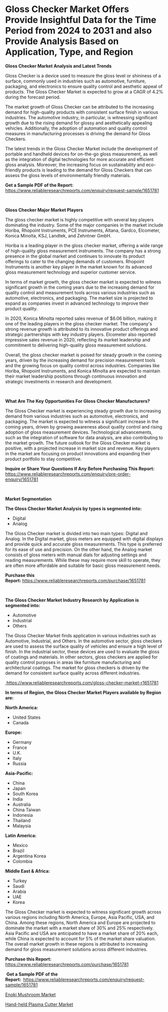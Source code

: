 <p><h1>Gloss Checker Market Offers Provide Insightful Data for the Time Period from 2024 to 2031 and also Provide Analysis Based on Application, Type, and Region</h1></p><p><strong>Gloss Checker Market Analysis and Latest Trends</strong></p>
<p><p>Gloss Checker is a device used to measure the gloss level or shininess of a surface, commonly used in industries such as automotive, furniture, packaging, and electronics to ensure quality control and aesthetic appeal of products. The Gloss Checker Market is expected to grow at a CAGR of 4.2% during the forecast period.</p><p>The market growth of Gloss Checker can be attributed to the increasing demand for high-quality products with consistent surface finish in various industries. The automotive industry, in particular, is witnessing significant growth due to the rising demand for glossy and aesthetically appealing vehicles. Additionally, the adoption of automation and quality control measures in manufacturing processes is driving the demand for Gloss Checkers.</p><p>The latest trends in the Gloss Checker Market include the development of portable and handheld devices for on-the-go gloss measurement, as well as the integration of digital technologies for more accurate and efficient gloss analysis. Moreover, the increasing focus on sustainability and eco-friendly products is leading to the demand for Gloss Checkers that can assess the gloss levels of environmentally friendly materials.</p></p>
<p><strong>Get a Sample PDF of the Report:&nbsp;</strong> <a href="https://www.reliableresearchreports.com/enquiry/request-sample/1651781">https://www.reliableresearchreports.com/enquiry/request-sample/1651781</a></p>
<p>&nbsp;</p>
<p><strong>Gloss Checker Major Market Players</strong></p>
<p><p>The gloss checker market is highly competitive with several key players dominating the industry. Some of the major companies in the market include Horiba, Rhopoint Instruments, PCE Instruments, Altana, Gardco, Elcometer, Konica Minolta, KSJ, Landtek, and Zehntner GmbH.</p><p>Horiba is a leading player in the gloss checker market, offering a wide range of high-quality gloss measurement instruments. The company has a strong presence in the global market and continues to innovate its product offerings to cater to the changing demands of customers. Rhopoint Instruments is another key player in the market known for its advanced gloss measurement technology and superior customer service.</p><p>In terms of market growth, the gloss checker market is expected to witness significant growth in the coming years due to the increasing demand for quality control and measurement tools across various industries such as automotive, electronics, and packaging. The market size is projected to expand as companies invest in advanced technology to improve their product quality.</p><p>In 2020, Konica Minolta reported sales revenue of $6.06 billion, making it one of the leading players in the gloss checker market. The company's strong revenue growth is attributed to its innovative product offerings and strategic partnerships with key industry players. Elcometer also reported impressive sales revenue in 2020, reflecting its market leadership and commitment to delivering high-quality gloss measurement solutions.</p><p>Overall, the gloss checker market is poised for steady growth in the coming years, driven by the increasing demand for precision measurement tools and the growing focus on quality control across industries. Companies like Horiba, Rhopoint Instruments, and Konica Minolta are expected to maintain their market leadership positions through continuous innovation and strategic investments in research and development.</p></p>
<p>&nbsp;</p>
<p><strong>What Are The Key Opportunities For Gloss Checker Manufacturers?</strong></p>
<p><p>The Gloss Checker market is experiencing steady growth due to increasing demand from various industries such as automotive, electronics, and packaging. The market is expected to witness a significant increase in the coming years, driven by growing awareness about quality control and rising adoption of gloss measurement devices. Technological advancements, such as the integration of software for data analysis, are also contributing to the market growth. The future outlook for the Gloss Checker market is positive, with a projected increase in market size and revenue. Key players in the market are focusing on product innovations and expanding their product portfolio to stay competitive.</p></p>
<p><strong>Inquire or Share Your Questions If Any Before Purchasing This Report:</strong> <a href="https://www.reliableresearchreports.com/enquiry/pre-order-enquiry/1651781">https://www.reliableresearchreports.com/enquiry/pre-order-enquiry/1651781</a></p>
<p>&nbsp;</p>
<p><strong>Market Segmentation</strong></p>
<p><strong>The Gloss Checker Market Analysis by types is segmented into:</strong></p>
<p><ul><li>Digital</li><li>Analog</li></ul></p>
<p><p>The Gloss Checker market is divided into two main types: Digital and Analog. In the Digital market, gloss meters are equipped with digital displays and provide quick and accurate gloss measurements. This type is preferred for its ease of use and precision. On the other hand, the Analog market consists of gloss meters with manual dials for adjusting settings and reading measurements. While these may require more skill to operate, they are often more affordable and suitable for basic gloss measurement needs.</p></p>
<p><strong>Purchase this Report:&nbsp;</strong><a href="https://www.reliableresearchreports.com/purchase/1651781">https://www.reliableresearchreports.com/purchase/1651781</a></p>
<p>&nbsp;</p>
<p><strong>The Gloss Checker Market Industry Research by Application is segmented into:</strong></p>
<p><ul><li>Automotive</li><li>Industrial</li><li>Others</li></ul></p>
<p><p>The Gloss Checker Market finds application in various industries such as Automotive, Industrial, and Others. In the automotive sector, gloss checkers are used to assess the surface quality of vehicles and ensure a high level of finish. In the industrial sector, these devices are used to evaluate the gloss of coatings and materials. In other sectors, gloss checkers are applied for quality control purposes in areas like furniture manufacturing and architectural coatings. The market for gloss checkers is driven by the demand for consistent surface quality across different industries.</p></p>
<p><a href="https://www.reliableresearchreports.com/gloss-checker-market-r1651781">&nbsp;https://www.reliableresearchreports.com/gloss-checker-market-r1651781</a></p>
<p><strong>In terms of Region, the Gloss Checker Market Players available by Region are:</strong></p>
<p>
    <p> <strong> North America: </strong>
        <ul>
            <li>United States</li>
            <li>Canada</li>
        </ul>
        </p> 
    <p> <strong> Europe: </strong>
        <ul>
            <li>Germany</li>
            <li>France</li>
            <li>U.K.</li>
            <li>Italy</li>
            <li>Russia</li>
        </ul>
        </p> 
    <p> <strong> Asia-Pacific: </strong>
        <ul>
            <li>China</li>
            <li>Japan</li>
            <li>South Korea</li>
            <li>India</li>
            <li>Australia</li>
            <li>China Taiwan</li>
            <li>Indonesia</li>
            <li>Thailand</li>
            <li>Malaysia</li>
        </ul>
        </p> 
    <p> <strong> Latin America: </strong>
        <ul>
            <li>Mexico</li>
            <li>Brazil</li>
            <li>Argentina Korea</li>
            <li>Colombia</li>
        </ul>
        </p> 
    <p> <strong> Middle East & Africa: </strong>
        <ul>
            <li>Turkey</li>
            <li>Saudi</li>
            <li>Arabia</li>
            <li>UAE</li>
            <li>Korea</li>
        </ul>
    </p>
    </p>
<p><p>The Gloss Checker market is expected to witness significant growth across various regions including North America, Europe, Asia Pacific, USA, and China. Among these regions, North America and Europe are projected to dominate the market with a market share of 30% and 25% respectively. Asia Pacific and USA are anticipated to have a market share of 20% each, while China is expected to account for 5% of the market share valuation. The overall market growth in these regions is attributed to increasing demand for gloss measurement solutions across different industries.</p></p>
<p><strong>Purchase this Report: </strong><a href="https://www.reliableresearchreports.com/purchase/1651781">https://www.reliableresearchreports.com/purchase/1651781</a></p>
<p>&nbsp;<strong>Get a Sample PDF of the Report:&nbsp;&nbsp;</strong><a href="https://www.reliableresearchreports.com/enquiry/request-sample/1651781">https://www.reliableresearchreports.com/enquiry/request-sample/1651781</a></p>
<p><strong></strong></p>
<p><p><a href="https://github.com/dx0328/Market-Research-Report-List-3/blob/main/enoki-mushroom-market.md">Enoki Mushroom Market</a></p><p><a href="https://view.publitas.com/reportprime-1/global-hand-held-plasma-cutter-market-size-is-expected-to-reach-at-a-cagr-of-11-3-and-this-report-covers-market-growth-trend-opportunity-and-forecast-2024-2031/">Hand-held Plasma Cutter Market</a></p></p>